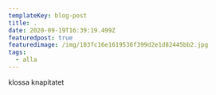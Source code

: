 ```yaml
---
templateKey: blog-post
title: .
date: 2020-09-19T16:39:19.499Z
featuredpost: true
featuredimage: /img/103fc16e1619536f399d2e1d82445bb2.jpg
tags:
  - alla
---
```

klossa knapitatet